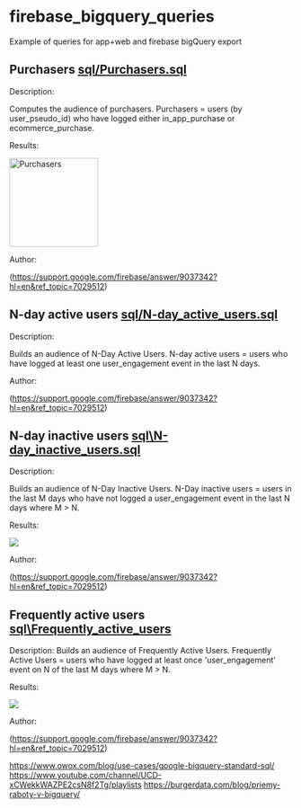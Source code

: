 # firebase_bigquery_queries
Example of queries for app+web and firebase bigQuery export


## Purchasers [sql/Purchasers.sql](sql/Purchasers.sql "Purchasers")

Description:

Computes the audience of purchasers.
Purchasers = users (by user_pseudo_id) who have logged either in_app_purchase or ecommerce_purchase.

Results:

<img width="158" alt="Purchasers" src="https://user-images.githubusercontent.com/16681043/67213115-2187e700-f426-11e9-8852-6a07d26a0d92.png">

Author:

(https://support.google.com/firebase/answer/9037342?hl=en&ref_topic=7029512)




## N-day active users [sql/N-day_active_users.sql](sql/N-day_active_users.sql "N-day active users")

Description:

Builds an audience of N-Day Active Users.
N-day active users = users who have logged at least one user_engagement event in the last N days.

Author:

(https://support.google.com/firebase/answer/9037342?hl=en&ref_topic=7029512)

## N-day inactive users [sql\N-day_inactive_users.sql](sql\N-day_inactive_users.sql "N-day inactive users")


Description:

Builds an audience of N-Day Inactive Users.
N-Day inactive users = users in the last M days who have not logged a
user_engagement event in the last N days where M > N.

Results:

<img src="https://user-images.githubusercontent.com/56918494/67395542-df3de180-f5ae-11e9-98b2-9c7398749326.jpg">


Author:

(https://support.google.com/firebase/answer/9037342?hl=en&ref_topic=7029512)

## Frequently active users [sql\Frequently_active_users](sql\Frequently_active_users "Frequently active users")

Description:
Builds an audience of Frequently Active Users.
 Frequently Active Users = users who have logged at least once
 'user_engagement' event on N of the last M days where M > N.

Results:

<img  src="https://user-images.githubusercontent.com/56918494/67396939-2200b900-f5b1-11e9-966c-2cc3d72c32b7.jpg">


 Author:

 (https://support.google.com/firebase/answer/9037342?hl=en&ref_topic=7029512)



https://www.owox.com/blog/use-cases/google-bigquery-standard-sql/
https://www.youtube.com/channel/UCD-xCWekkWAZPE2csN8f2Tg/playlists
https://burgerdata.com/blog/priemy-raboty-v-bigquery/
